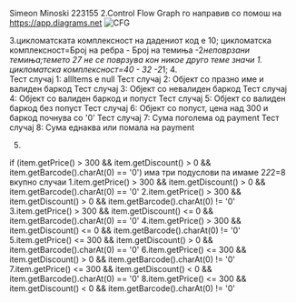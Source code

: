 Simeon Minoski 223155
2.Control Flow Graph го направив со помош на https://app.diagrams.net
![CFG](https://github.com/simeminoski/SI_2024_lab2_223155/assets/165807724/beb32d54-9c44-4937-afdc-d6b6632d54df)

3.цикломатската комплексност на дадениот код е 10;
цикломатска комплексност=Број на ребра - Број на темиња -2*неповрзани темиња;темето 27 не се поврзува кон никое друго теме значи 1.
цикломатска комплексност=40 - 32 -2*1;
4.  
Тест случај 1: allItems е null
Тест случај 2: Објект со празно име и валиден баркод
Тест случај 3: Објект со невалиден баркод
Тест случај 4: Објект со валиден баркод и попуст
Тест случај 5: Објект со валиден баркод без попуст
Тест случај 6: Објект со попуст, цена над 300 и баркод почнува со '0'
Тест случај 7: Сума поголема од payment
Тест случај 8: Сума еднаква или помала на payment

5.
if (item.getPrice() > 300 && item.getDiscount() > 0 && item.getBarcode().charAt(0) == '0')
има три подуслови па имаме 2*2*2=8 вкупно случаи
1.item.getPrice() > 300 && item.getDiscount() > 0 && item.getBarcode().charAt(0) == '0'
2.item.getPrice() > 300 && item.getDiscount() > 0 && item.getBarcode().charAt(0) != '0'
3.item.getPrice() > 300 && item.getDiscount() <= 0 && item.getBarcode().charAt(0) == '0'
4.item.getPrice() > 300 && item.getDiscount() <= 0 && item.getBarcode().charAt(0) != '0'
  5.item.getPrice() <= 300 && item.getDiscount() > 0 && item.getBarcode().charAt(0) == '0'
  6.item.getPrice() <= 300 && item.getDiscount() > 0 && item.getBarcode().charAt(0) != '0'
  7.item.getPrice() <= 300 && item.getDiscount() < 0 && item.getBarcode().charAt(0) == '0'
  8.item.getPrice() <= 300 && item.getDiscount() < 0 && item.getBarcode().charAt(0) != '0'

